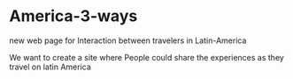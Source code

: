 # America-3-ways
new web page for Interaction between travelers in  Latin-America
<p>We want to create a site where People could share the experiences as they travel on latin America  </p>
